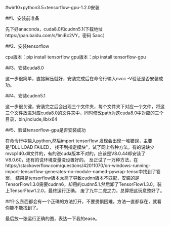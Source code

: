 #win10+python3.5+tensorflow-gpu-1.2.0安装

##1、安装前准备

先下好anaconda，cuda8.0和cudnn5.1(下载地址https://pan.baidu.com/s/1miBc2VY，密码 5aoc）

##2、安装tensorflow

cpu版本：pip install tensorflow
gpu版本：pip install tensorflow-gpu

##3、安装cuda8.0

这一步很简单，直接解压就好，安装完成后在命令行输入nvcc -V验证是否安装成功。

##4、安装cudnn5.1

这一步很关键，安装完之后会出现三个文件夹，每个文件夹下对应一个文件，将这三个文件放进对应cuda8.0的文件夹中，同时修改path为这cuda8.0中对应的三个目录，bin,include,lib/x64

##5、验证tensorflow-gpu是否安装成功

在命令行中输入python,然后import tensorflow
发现会出现一堆错误，主要是"DLL LOAD FAILED， 找不到指定模块"，试了网上各种方法，有的说缺少mvcp140.dll文件的，有的说cuda版本不对的，应该是V8.0.44却安装了V8.0.60，还有的说环境变量没设置好的。
反正试了一万种方法，在https://stackoverflow.com/questions/42011070/on-windows-running-import-tensorflow-generates-no-module-named-pywrap-tenso中找到了答案，
结果是tensorflow版本太高了导致cudnn版本不匹配，安装的是TensorFlow1.3.0需要cudnn6，却用的cudnn5.1.然后卸了TensorFlow1.3.0，装上TensorFlow1.2.0，最终运行正确。
废了九牛二虎之力，总算把这玩意整好了。

##什么东西都会有一个正确的方法打开，不要畏惧困难，方法一直都存在，就看你能不能找到了。

最后放一张运行正确的图，表达一下我的ease。
